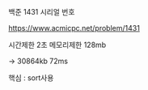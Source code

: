 백준 1431 시리얼 번호

https://www.acmicpc.net/problem/1431

시간제한 2초 메모리제한 128mb

-> 30864kb 72ms

핵심 : sort사용
